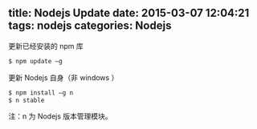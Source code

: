 title: Nodejs Update
date: 2015-03-07 12:04:21
tags: nodejs
categories: Nodejs
---
更新已经安装的 npm 库

``` bash
$ npm update –g
```

更新 Nodejs 自身（非 windows ）

``` bash
$ npm install –g n
$ n stable
```

注：n 为 Nodejs 版本管理模块。
